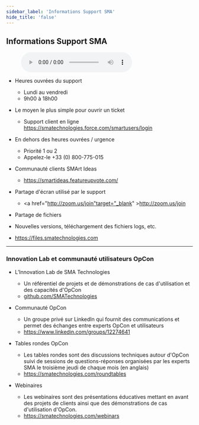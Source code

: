 ```yaml
---
sidebar_label: 'Informations Support SMA'
hide_title: 'false'
---
```


## Informations Support SMA

<figure>
    <audio
        controls
        src="audiobasic/SMASupportInformation.mp3">
            Your browser does not support the
            <code>audio</code> element.
    </audio>
</figure>

* Heures ouvrées du support
    * Lundi au vendredi
    * 9h00 à 18h00 

* Le moyen le plus simple pour ouvrir un ticket
    * Support client en ligne <a href="https://smatechnologies.force.com/SMAOpConUserCommunity/s/" target="_blank">https://smatechnologies.force.com/smartusers/login</a>

* En dehors des heures ouvrées / urgence
    * Priorité 1 ou 2
    * Appelez-le +33 (0) 800-775-015
 

* Communauté clients SMArt Ideas  
  * <a href="https://smartideas.featureupvote.com/" target="_blank">https://smartideas.featureupvote.com/</a>

* Partage d'écran utilisé par le support
  * <a href="http://zoom.us/join"target="_blank" >http://zoom.us/join</a>

*	Partage de fichiers
  * Nouvelles versions, téléchargement des fichiers logs, etc.
  * <a href="https://files.smatechnologies.com" target="_blank">https://files.smatechnologies.com</a>

---

### Innovation Lab et communauté utilisateurs OpCon

* L’Innovation Lab de SMA Technologies 
  * Un référentiel de projets et de démonstrations de cas d'utilisation et des capacités d'OpCon 
  * <a href="https://github.com/SMATechnologies" target="_blank">github.com/SMATechnologies</a>

* Communauté OpCon
  * Un groupe privé sur LinkedIn qui fournit des communications et permet des échanges entre experts OpCon et utilisateurs
  * <a href="https://www.linkedin.com/groups/12274641" target="_blank">https://www.linkedin.com/groups/12274641</a>

* Tables rondes OpCon
  * Les tables rondes sont des discussions techniques autour d'OpCon suivi de sessions de questions-réponses organisées par les experts SMA le troisième jeudi de chaque mois (en anglais)
  * <a href="https://smatechnologies.com/roundtables" target="_blank">https://smatechnologies.com/roundtables</a>

* Webinaires
  * Les webinaires sont des présentations éducatives mettant en avant des projets de clients ainsi que des démonstrations de cas d'utilisation d'OpCon.
  * <a href="https://smatechnologies.com/webinars" target="_blank">https://smatechnologies.com/webinars</a>
